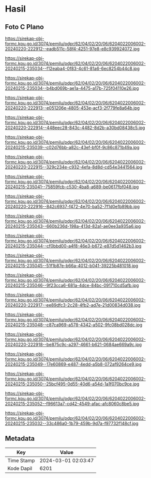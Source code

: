# Hasil

## Foto C Plano

https://sirekap-obj-formc.kpu.go.id/3074/pemilu/pdpr/62/04/02/20/06/6204022006002-20240220-222912--eadb511c-58f4-4251-97e8-e8c939924072.jpg

https://sirekap-obj-formc.kpu.go.id/3074/pemilu/pdpr/62/04/02/20/06/6204022006002-20240215-235034--f12eaba4-0f83-4c61-81a6-6ec8254b44c8.jpg

https://sirekap-obj-formc.kpu.go.id/3074/pemilu/pdpr/62/04/02/20/06/6204022006002-20240215-235034--b4bd069b-ae1a-4475-a17b-725f04110e26.jpg

https://sirekap-obj-formc.kpu.go.id/3074/pemilu/pdpr/62/04/02/20/06/6204022006002-20240220-222913--e051206e-4805-453e-acf3-2f779fe8a64b.jpg

https://sirekap-obj-formc.kpu.go.id/3074/pemilu/pdpr/62/04/02/20/06/6204022006002-20240220-222914--448eec28-843c-4482-8d2b-a30bd08438c5.jpg

https://sirekap-obj-formc.kpu.go.id/3074/pemilu/pdpr/62/04/02/20/06/6204022006002-20240215-235039--c02d76bb-a82c-43ef-bf0f-9c86c871b49a.jpg

https://sirekap-obj-formc.kpu.go.id/3074/pemilu/pdpr/62/04/02/20/06/6204022006002-20240220-222915--329c234e-c932-4efa-8d8d-cd54e3441564.jpg

https://sirekap-obj-formc.kpu.go.id/3074/pemilu/pdpr/62/04/02/20/06/6204022006002-20240215-235041--75859fcb-c530-4ba8-a689-be0617fbf048.jpg

https://sirekap-obj-formc.kpu.go.id/3074/pemilu/pdpr/62/04/02/20/06/6204022006002-20240220-222916--842c6937-f472-4e70-ba52-7f1d0e1b89bb.jpg

https://sirekap-obj-formc.kpu.go.id/3074/pemilu/pdpr/62/04/02/20/06/6204022006002-20240215-235043--660b236d-198a-413d-82a1-ae0ee3a935a6.jpg

https://sirekap-obj-formc.kpu.go.id/3074/pemilu/pdpr/62/04/02/20/06/6204022006002-20240215-235044--cf0bbd00-a4f8-46e3-b672-e87d5d1462b3.jpg

https://sirekap-obj-formc.kpu.go.id/3074/pemilu/pdpr/62/04/02/20/06/6204022006002-20240215-235045--51f1b87e-b66a-4012-b041-39225b481018.jpg

https://sirekap-obj-formc.kpu.go.id/3074/pemilu/pdpr/62/04/02/20/06/6204022006002-20240215-235046--9f23cca6-681a-4dce-84bc-091710cd5afb.jpg

https://sirekap-obj-formc.kpu.go.id/3074/pemilu/pdpr/62/04/02/20/06/6204022006002-20240220-222917--ee89dfc3-2c28-4fb2-ad7e-21d00834d038.jpg

https://sirekap-obj-formc.kpu.go.id/3074/pemilu/pdpr/62/04/02/20/06/6204022006002-20240215-235048--c87ca969-a578-4342-a502-9fc08bd028dc.jpg

https://sirekap-obj-formc.kpu.go.id/3074/pemilu/pdpr/62/04/02/20/06/6204022006002-20240220-222918--be875c9c-a297-4661-b621-0684ae669a9c.jpg

https://sirekap-obj-formc.kpu.go.id/3074/pemilu/pdpr/62/04/02/20/06/6204022006002-20240215-235049--17e60869-e487-4edd-a5b8-072af9264ce9.jpg

https://sirekap-obj-formc.kpu.go.id/3074/pemilu/pdpr/62/04/02/20/06/6204022006002-20240215-235050--25bcf495-0d55-40d6-a54d-1a1f070bc9ce.jpg

https://sirekap-obj-formc.kpu.go.id/3074/pemilu/pdpr/62/04/02/20/06/6204022006002-20240215-235052--f96613a7-cd42-4549-afac-afc8060c8be5.jpg

https://sirekap-obj-formc.kpu.go.id/3074/pemilu/pdpr/62/04/02/20/06/6204022006002-20240215-235032--33c486a0-1b79-459b-9d7a-f97732f148cf.jpg


## Metadata

| Key        | Value               |
| ---------- | ------------------- |
| Time Stamp | 2024-03-01 02:03:47 |
| Kode Dapil | 6201                |



